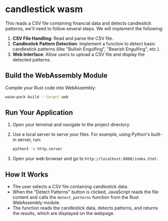 # candlestick wasm
This reads a CSV file containing financial data and detects candlestick patterns, we'll need to follow several steps. We will implement the following:

1. **CSV File Handling**: Read and parse the CSV file.
2. **Candlestick Pattern Detection**: Implement a function to detect basic candlestick patterns (like "Bullish Engulfing", "Bearish Engulfing", etc.).
3. **Web Interface**: Allow users to upload a CSV file and display the detected patterns.

## Build the WebAssembly Module

Compile your Rust code into WebAssembly:

```bash
wasm-pack build --target web
```

## Run Your Application

1. Open your terminal and navigate to the project directory.
2. Use a local server to serve your files. For example, using Python's built-in server, run:

   ```bash
   python3 -m http.server
   ```

3. Open your web browser and go to `http://localhost:8000/index.html`.

## How It Works

- The user selects a CSV file containing candlestick data.
- When the "Detect Patterns" button is clicked, JavaScript reads the file content and calls the `detect_patterns` function from the Rust WebAssembly module.
- The function reads the candlestick data, detects patterns, and returns the results, which are displayed on the webpage.